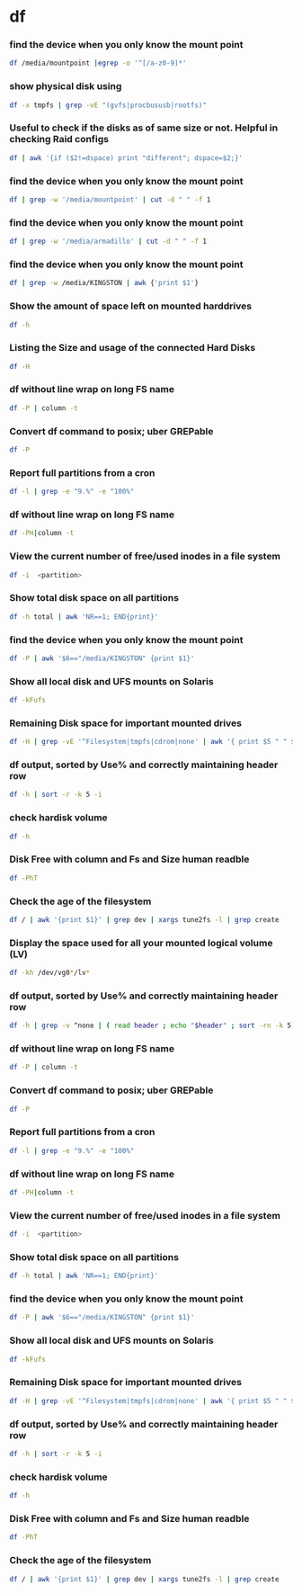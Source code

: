 # df 

### find the device when you only know the mount point
```sh
df /media/mountpoint |egrep -o '^[/a-z0-9]*'
```

### show physical disk using
```sh
df -x tmpfs | grep -vE "(gvfs|procbususb|rootfs)"
```

### Useful to check if the disks as of same size or not. Helpful in checking Raid configs
```sh
df | awk '{if ($2!=dspace) print "different"; dspace=$2;}'
```

### find the device when you only know the mount point
```sh
df | grep -w '/media/mountpoint' | cut -d " " -f 1
```

### find the device when you only know the mount point
```sh
df | grep -w '/media/armadillo' | cut -d " " -f 1
```

### find the device when you only know the mount point
```sh
df | grep -w /media/KINGSTON | awk {'print $1'}
```

### Show the amount of space left on mounted harddrives
```sh
df -h
```

### Listing the Size and usage of the connected Hard Disks
```sh
df -H
```

### df without line wrap on long FS name
```sh
df -P | column -t
```

### Convert df command to posix; uber GREPable
```sh
df -P
```

### Report full partitions from a cron
```sh
df -l | grep -e "9.%" -e "100%"
```

### df without line wrap on long FS name
```sh
df -PH|column -t
```

### View the current number of free/used inodes in a file system
```sh
df -i  <partition>
```

### Show total disk space on all partitions
```sh
df -h total | awk 'NR==1; END{print}'
```

### find the device when you only know the mount point
```sh
df -P | awk '$6=="/media/KINGSTON" {print $1}'
```

### Show all local disk and UFS mounts on Solaris
```sh
df -kFufs
```

### Remaining Disk space for important mounted drives
```sh
df -H | grep -vE '^Filesystem|tmpfs|cdrom|none' | awk '{ print $5 " " $1 }'
```

### df output, sorted by Use% and correctly maintaining header row
```sh
df -h | sort -r -k 5 -i
```

### check hardisk volume
```sh
df -h
```

### Disk Free with column and Fs and Size human readble
```sh
df -PhT
```

### Check the age of the filesystem
```sh
df / | awk '{print $1}' | grep dev | xargs tune2fs -l | grep create
```

### Display the space used for all your mounted logical volume (LV)
```sh
df -kh /dev/vg0*/lv*
```

### df output, sorted by Use% and correctly maintaining header row
```sh
df -h | grep -v ^none | ( read header ; echo "$header" ; sort -rn -k 5)
```

### df without line wrap on long FS name
```sh
df -P | column -t
```

### Convert df command to posix; uber GREPable
```sh
df -P
```

### Report full partitions from a cron
```sh
df -l | grep -e "9.%" -e "100%"
```

### df without line wrap on long FS name
```sh
df -PH|column -t
```

### View the current number of free/used inodes in a file system
```sh
df -i  <partition>
```

### Show total disk space on all partitions
```sh
df -h total | awk 'NR==1; END{print}'
```

### find the device when you only know the mount point
```sh
df -P | awk '$6=="/media/KINGSTON" {print $1}'
```

### Show all local disk and UFS mounts on Solaris
```sh
df -kFufs
```

### Remaining Disk space for important mounted drives
```sh
df -H | grep -vE '^Filesystem|tmpfs|cdrom|none' | awk '{ print $5 " " $1 }'
```

### df output, sorted by Use% and correctly maintaining header row
```sh
df -h | sort -r -k 5 -i
```

### check hardisk volume
```sh
df -h
```

### Disk Free with column and Fs and Size human readble
```sh
df -PhT
```

### Check the age of the filesystem
```sh
df / | awk '{print $1}' | grep dev | xargs tune2fs -l | grep create
```
